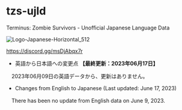 # tzs-ujld
Terminus: Zombie Survivors - Unofficial Japanese Language Data

![Logo-Japanese-Horizontal_512](https://github.com/ststkuc-work/tzs-ujld/assets/136874759/94cc03c6-7e15-4fd3-8378-c5b2c0ef4d0b)

https://discord.gg/msDjAbqx7r

 - 英語から日本語への変更点 **【最終更新：2023年06月17日】**

　2023年06月09日の英語データから、更新はありません。

 - Changes from English to Japanese (Last updated: June 17, 2023)

　There has been no update from English data on June 9, 2023.
